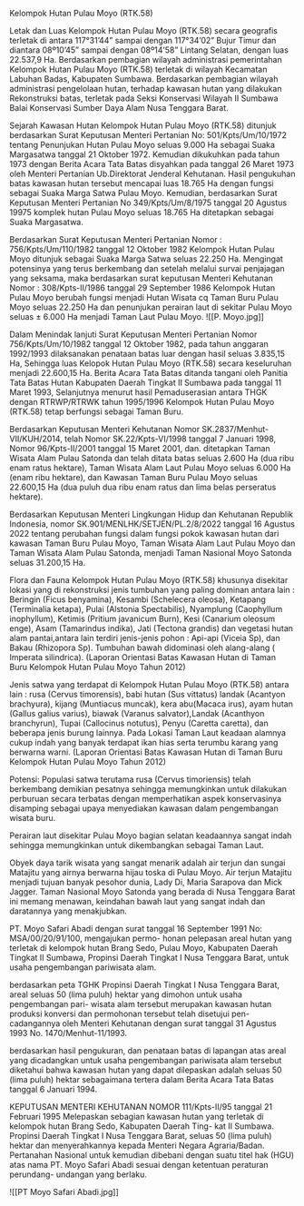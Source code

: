 Kelompok Hutan Pulau Moyo (RTK.58)

Letak dan Luas
Kelompok Hutan Pulau Moyo (RTK.58) secara geografis terletak di antara 117°31’44” sampai dengan 117°34’02” Bujur Timur dan diantara 08º10’45” sampai dengan 08º14’58” Lintang Selatan, dengan luas  22.537,9 Ha.
Berdasarkan pembagian wilayah administrasi pemerintahan Kelompok Hutan Pulau Moyo (RTK.58) terletak di wilayah Kecamatan Labuhan Badas, Kabupaten Sumbawa.
Berdasarkan pembagian wilayah administrasi pengelolaan hutan, terhadap kawasan hutan  yang dilakukan Rekonstruksi batas, terletak pada Seksi Konservasi Wilayah II Sumbawa Balai Konservasi Sumber Daya Alam Nusa Tenggara Barat.

Sejarah Kawasan Hutan
Kelompok Hutan Pulau Moyo (RTK.58) ditunjuk berdasarkan Surat Keputusan Menteri Pertanian No: 501/Kpts/Um/10/1972 tentang Penunjukan Hutan Pulau Moyo seluas 9.000 Ha sebagai Suaka Margasatwa tanggal 21 Oktober 1972. Kemudian dikukuhkan pada tahun 1973 dengan Berita Acara Tata Batas disyahkan pada tanggal 26 Maret 1973 oleh Menteri Pertanian Ub.Direktorat Jenderal Kehutanan. Hasil pengukuhan batas kawasan hutan tersebut mencapai luas 18.765 Ha dengan fungsi sebagai Suaka Marga Satwa Pulau Moyo. Kemudian, berdasarkan Surat Keputusan Menteri Pertanian No 349/Kpts/Um/8/1975 tanggal 20 Agustus 19975 komplek hutan Pulau Moyo seluas 18.765 Ha ditetapkan sebagai Suaka Margasatwa.

Berdasarkan Surat Keputusan Menteri Pertanian Nomor : 756/Kpts/Um/110/1982 tanggal 12 Oktober 1982 Kelompok Hutan Pulau Moyo ditunjuk sebagai Suaka Marga Satwa seluas 22.250 Ha. Mengingat potensinya yang terus berkembang dan setelah melalui survai penjajagan yang seksama, maka berdasarkan surat keputusan Menteri Kehutanan Nomor : 308/Kpts-II/1986 tanggal 29 September 1986 Kelompok Hutan Pulau Moyo berubah fungsi menjadi Hutan Wisata cq Taman Buru Pulau Moyo seluas 22.250 Ha dan penunjukan perairan laut di sekitar Pulau Moyo seluas ± 6.000 Ha menjadi Taman Laut Pulau Moyo. 
![[P. Moyo.jpg]]

Dalam Menindak lanjuti Surat Keputusan Menteri Pertanian Nomor 756/Kpts/Um/10/1982 tanggal 12 Oktober 1982, pada tahun anggaran 1992/1993 dilaksanakan penataan batas luar dengan hasil seluas 3.835,15 Ha, Sehingga luas Kelopok Hutan Pulau Moyo (RTK.58) secara keseluruhan menjadi 22.600,15 Ha. Berita Acara Tata Batas ditanda tangani oleh Panitia Tata Batas Hutan Kabupaten Daerah Tingkat II Sumbawa pada tanggal 11 Maret 1993, Selanjutnya menurut hasil Pemaduserasian antara THGK dengan RTRWP/RTRWK tahun 1995/1996 Kelompok Hutan Pulau Moyo (RTK.58) tetap berfungsi sebagai Taman Buru.

Berdasarkan Keputusan Menteri Kehutanan Nomor SK.2837/Menhut-VII/KUH/2014, telah Nomor SK.22/Kpts-VI/1998 tanggal 7 Januari 1998, Nomor 96/Kpts-II/2001 tanggal 15 Maret 2001, dan. ditetapkan Taman Wisata Alam Pulau Satonda dan telah ditata batas seluas 2.600 Ha (dua ribu enam ratus hektare), Taman Wisata Alam Laut Pulau Moyo seluas 6.000 Ha (enam ribu hektare), dan Kawasan Taman Buru Pulau Moyo seluas 22.600,15 Ha (dua puluh dua ribu enam ratus dan lima belas perseratus hektare).

Berdasarkan Keputusan Menteri Lingkungan Hidup dan Kehutanan Republik Indonesia, nomor SK.901/MENLHK/SETJEN/PL.2/8/2022 tanggal 16 Agustus 2022 tentang perubahan fungsi dalam fungsi pokok kawasan hutan dari kawasan Taman Buru Pulau Moyo, Taman Wisata Alam Laut Pulau Moyo dan Taman Wisata Alam Pulau Satonda, menjadi Taman Nasional Moyo Satonda seluas 31.200,15 Ha.

Flora dan Fauna
Kelompok  Hutan  Pulau  Moyo (RTK.58)   khusunya   disekitar   lokasi  yang di rekonstruksi jenis tumbuhan yang paling dominan antara lain : Beringin (Ficus benyamina), Kesambi (Schelecera oleosa), Ketapang (Terminalia ketapa), Pulai (Alstonia Spectabilis), Nyamplung (Caophyllum inophyllum), Ketimis (Pritium javanicum Burn), Kesi (Canarium oleosum enge), Asam (Tamarindus indika), Jati (Tectona grandis) dan vegetasi hutan alam pantai,antara lain terdiri jenis-jenis pohon : Api-api (Viceia Sp), dan Bakau (Rhizopora Sp).  Tumbuhan bawah didominasi oleh alang-alang ( Imperata silindrica). (Laporan Orientasi Batas Kawasan Hutan di Taman Buru Kelompok Hutan Pulau Moyo Tahun 2012)

Jenis satwa yang terdapat di Kelompok Hutan Pulau Moyo (RTK.58) antara lain : rusa (Cervus timorensis), babi hutan (Sus vittatus) landak (Acantyon brachyura), kijang (Muntiacus muncak), kera abu(Macaca irus), ayam hutan (Gallus galius varius), biawak (Varanus salvator),Landak (Acanthyon branchyrun), Tupai (Callocinus notutus),  Penyu (Caretta caretta),  dan  beberapa jenis burung lainnya. Pada Lokasi Taman Laut keadaan alamnya cukup indah yang banyak terdapat ikan hias serta terumbu karang yang berwarna warni. (Laporan Orientasi Batas Kawasan Hutan di Taman Buru Kelompok Hutan Pulau Moyo Tahun 2012)

Potensi:
Populasi satwa terutama rusa (Cervus timoriensis) telah berkembang demikian pesatnya sehingga memungkinkan untuk dilakukan perburuan secara terbatas dengan memperhatikan aspek konservasinya disamping sebagai upaya menyediakan kawasan dalam pengembangan wisata buru.

Perairan laut disekitar Pulau Moyo bagian selatan keadaannya sangat indah sehingga memungkinkan untuk dikembangkan sebagai Taman Laut.

Obyek daya tarik wisata yang sangat menarik adalah air terjun dan sungai Matajitu yang airnya berwarna hijau toska di Pulau Moyo. Air terjun Matajitu menjadi tujuan banyak pesohor dunia, Lady Di, Maria Sarapova dan Mick Jagger. Taman Nasional Moyo Satonda yang berada di Nusa Tenggara Barat ini memang menawan, keindahan bawah laut yang sangat indah dan daratannya yang menakjubkan.






PT. Moyo Safari Abadi dengan surat tanggal 16 September 1991 No: MSA/00/20/91/100, mengajukan permo- honan pelepasan areal hutan yang terletak di kelompok hutan Brang Sedo, Pulau Moyo, Kabupaten Daerah Tingkat ΙΙ Sumbawa, Propinsi Daerah Tingkat I Nusa Tenggara Barat, untuk usaha pengembangan pariwisata alam.

berdasarkan peta TGHK Propinsi Daerah Tingkat I Nusa Tenggara Barat, areal seluas 50 (lima puluh) hektar yang dimohon untuk usaha pengembangan pari- wisata alam tersebut merupakan kawasan hutan produksi konversi dan permohonan tersebut telah disetujui pen- cadangannya oleh Menteri Kehutanan dengan surat tanggal 31 Agustus 1993 No. 1470/Menhut-11/1993.

berdasarkan hasil pengukuran, dan penataan batas di lapangan atas areal yang dicadangkan untuk usaha pengembangan pariwisata alam tersebut diketahui bahwa kawasan hutan yang dapat dilepaskan adalah seluas 50 (lima puluh) hektar sebagaimana tertera dalam Berita Acara Tata Batas tanggal 6 Januari 1994.

KEPUTUSAN MENTERI KEHUTANAN NOMOR 111/Kpts-II/95 tanggal 21 Februari 1995 Melepaskan sebagian kawasan hutan yang terletak di kelompok hutan Brang Sedo, Kabupaten Daerah Ting- kat II Sumbawa. Propinsi Daerah Tingkat I Nusa Tenggara Barat, seluas 50 (lima puluh) hektar dan menyerahkannya kepada Menteri Negara Agraria/Badan. Pertanahan Nasional untuk kemudian dibebani dengan suatu titel hak (HGU) atas nama PT. Moyo Safari Abadi sesuai dengan ketentuan peraturan perundang- undangan yang berlaku.

![[PT Moyo Safari Abadi.jpg]]
